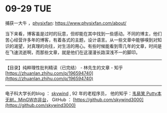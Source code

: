# 09-29 TUE

捕获一大牛 ，[physixfan](https://www.physixfan.com/about/):   https://www.physixfan.com/about/

当下来看，博客虽是过时的玩意，但却能在其中找到一些感动。不同的博主，他们苦心经营许多年的博客，有着各式的主题，设计语言。从一些文章中能够嗅到对知识的渴望，对真理的向往，对生活的用心。有些时候能看到零几年的文章，时间是在飞速流逝啊，而那些文章，就是他们在这漫漫长路深浅不一的脚印。



-----------------------------------------------------------------------------------------------

【目录】纯粹理性批判精读（已完结） - 林先生的文章 - 知乎 [https://zhuanlan.zhihu.com/p/196594740](https://zhuanlan.zhihu.com/p/196594740)

-----------------------------------------------------------------------------------------------

电子科大学长的blog  ： [skywind](http://www.skywind.me/blog/) , 92 年的老程序员， 他的知乎：[韦易笑  Putty本无树，MinGW亦非台](https://www.zhihu.com/people/skywind3000/answers)， GitHub ： [https://github.com/skywind3000](https://github.com/skywind3000) 

